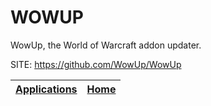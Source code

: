 # WOWUP

 WowUp, the World of Warcraft addon updater.

 SITE: https://github.com/WowUp/WowUp

 | [Applications](https://portable-linux-apps.github.io/apps.html) | [Home](https://portable-linux-apps.github.io)
 | --- | --- |
